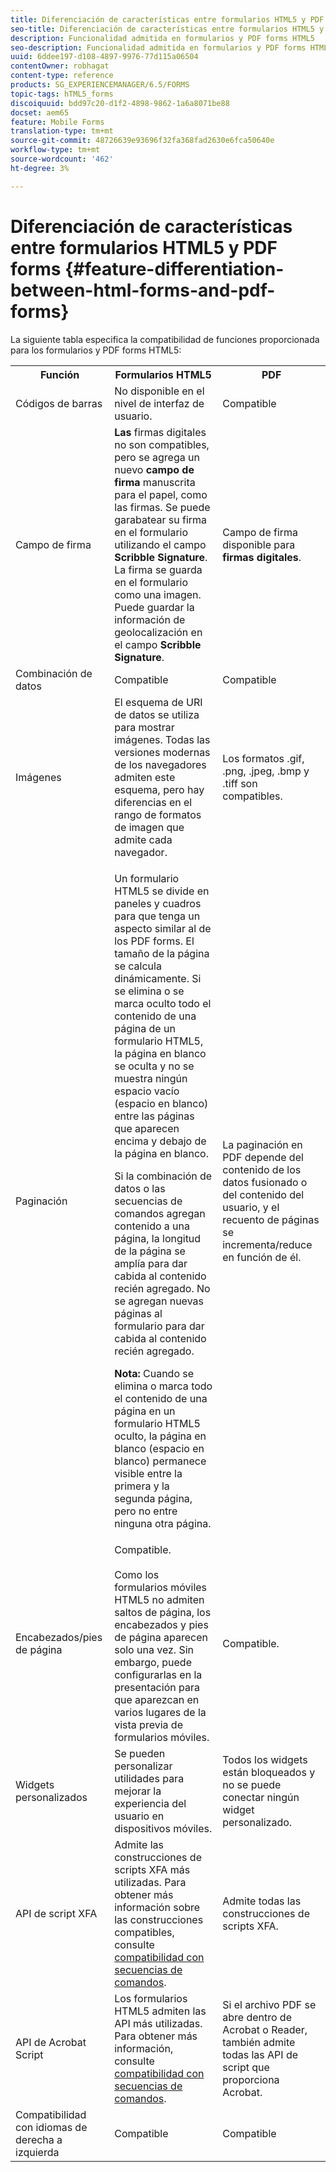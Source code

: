 ```yaml
---
title: Diferenciación de características entre formularios HTML5 y PDF forms
seo-title: Diferenciación de características entre formularios HTML5 y PDF forms
description: Funcionalidad admitida en formularios y PDF forms HTML5
seo-description: Funcionalidad admitida en formularios y PDF forms HTML5
uuid: 6ddee197-d108-4897-9976-77d115a06504
contentOwner: robhagat
content-type: reference
products: SG_EXPERIENCEMANAGER/6.5/FORMS
topic-tags: hTML5_forms
discoiquuid: bdd97c20-d1f2-4898-9862-1a6a8071be88
docset: aem65
feature: Mobile Forms
translation-type: tm+mt
source-git-commit: 48726639e93696f32fa368fad2630e6fca50640e
workflow-type: tm+mt
source-wordcount: '462'
ht-degree: 3%

---
```



# Diferenciación de características entre formularios HTML5 y PDF forms {#feature-differentiation-between-html-forms-and-pdf-forms}

La siguiente tabla especifica la compatibilidad de funciones proporcionada para los formularios y PDF forms HTML5:

<table>
 <tbody>
  <tr>
   <th>Función</th>
   <th>Formularios HTML5</th>
   <th>PDF</th>
  </tr>
  <tr>
   <td>Códigos de barras<br /> </td>
   <td>No disponible en el nivel de interfaz de usuario. </td>
   <td>Compatible</td>
  </tr>
  <tr>
   <td>Campo de firma<br /> </td>
   <td><strong>Las </strong> firmas digitales no son compatibles, pero se agrega un nuevo  <strong>campo de firma </strong> manuscrita para el papel, como las firmas. Se puede garabatear su firma en el formulario utilizando el campo <strong>Scribble Signature</strong>. La firma se guarda en el formulario como una imagen. Puede guardar la información de geolocalización en el campo <strong>Scribble Signature</strong>.</td>
   <td>Campo de firma disponible para <strong>firmas digitales</strong>.</td>
  </tr>
  <tr>
   <td>Combinación de datos</td>
   <td>Compatible</td>
   <td>Compatible</td>
  </tr>
  <tr>
   <td>Imágenes</td>
   <td>El esquema de URI de datos se utiliza para mostrar imágenes. Todas las versiones modernas de los navegadores admiten este esquema, pero hay diferencias en el rango de formatos de imagen que admite cada navegador.<br /> </td>
   <td>Los formatos .gif, .png, .jpeg, .bmp y .tiff son compatibles.</td>
  </tr>
  <tr>
   <td>Paginación<br /> </td>
   <td><p>Un formulario HTML5 se divide en paneles y cuadros para que tenga un aspecto similar al de los PDF forms. El tamaño de la página se calcula dinámicamente. Si se elimina o se marca oculto todo el contenido de una página de un formulario HTML5, la página en blanco se oculta y no se muestra ningún espacio vacío (espacio en blanco) entre las páginas que aparecen encima y debajo de la página en blanco.</p> <p>Si la combinación de datos o las secuencias de comandos agregan contenido a una página, la longitud de la página se amplía para dar cabida al contenido recién agregado. No se agregan nuevas páginas al formulario para dar cabida al contenido recién agregado. </p> <p><strong>Nota:</strong> Cuando se elimina o marca todo el contenido de una página en un formulario HTML5 oculto, la página en blanco (espacio en blanco) permanece visible entre la primera y la segunda página, pero no entre ninguna otra página.</p> </td>
   <td>La paginación en PDF depende del contenido de los datos fusionado o del contenido del usuario, y el recuento de páginas se incrementa/reduce en función de él.</td>
  </tr>
  <tr>
   <td>Encabezados/pies de página </td>
   <td>Compatible. <br /> <br /> Como los formularios móviles HTML5 no admiten saltos de página, los encabezados y pies de página aparecen solo una vez. Sin embargo, puede configurarlas en la presentación para que aparezcan en varios lugares de la vista previa de formularios móviles.<br /> </td>
   <td>Compatible.</td>
  </tr>
  <tr>
   <td>Widgets personalizados</td>
   <td>Se pueden personalizar utilidades para mejorar la experiencia del usuario en dispositivos móviles.<br /> </td>
   <td>Todos los widgets están bloqueados y no se puede conectar ningún widget personalizado.<br /> </td>
  </tr>
  <tr>
   <td>API de script XFA</td>
   <td>Admite las construcciones de scripts XFA más utilizadas. Para obtener más información sobre las construcciones compatibles, consulte <a href="/help/forms/using/scripting-support.md">compatibilidad con secuencias de comandos</a>.</td>
   <td>Admite todas las construcciones de scripts XFA.</td>
  </tr>
  <tr>
   <td>API de Acrobat Script </td>
   <td>Los formularios HTML5 admiten las API más utilizadas. Para obtener más información, consulte <a href="/help/forms/using/scripting-support.md">compatibilidad con secuencias de comandos</a>.</td>
   <td>Si el archivo PDF se abre dentro de Acrobat o Reader, también admite todas las API de script que proporciona Acrobat.</td>
  </tr>
  <tr>
   <td>Compatibilidad con idiomas de derecha a izquierda </td>
   <td>Compatible</td>
   <td>Compatible</td>
  </tr>
 </tbody>
</table>

<!--Follow the best practices to enable a form template for HTML5 renditions and ensure that the behavior and appearance of HTML5 forms and XFA-based PDF is consistent. For detailed list of best practices, see [Best practices to design an HTML5 form.](/help/forms/using/best-practices-design-html5-forms.md)-->
